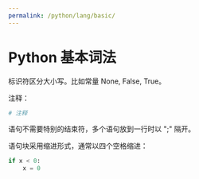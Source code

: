 ```yaml
---
permalink: /python/lang/basic/
---
```


# Python 基本词法

标识符区分大小写。比如常量 None, False, True。

注释：

```py
# 注释
```

语句不需要特别的结束符，多个语句放到一行时以 ";" 隔开。

语句块采用缩进形式，通常以四个空格缩进：

```python
if x < 0:
    x = 0
```
